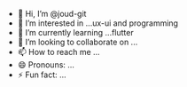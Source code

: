 - 👋 Hi, I’m @joud-git
- 👀 I’m interested in ...ux-ui and programming
- 🌱 I’m currently learning ...flutter 
- 💞️ I’m looking to collaborate on ...
- 📫 How to reach me ...
- 😄 Pronouns: ...
- ⚡ Fun fact: ...

<!---
joud-git/joud-git is a ✨ special ✨ repository because its `README.md` (this file) appears on your GitHub profile.
You can click the Preview link to take a look at your changes.
--->
